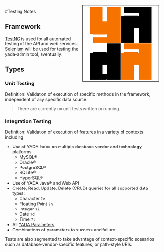 #Testing Notes

<div style="float:right;margin-top:-43px;">
    <img src="../resources/images/blox250.png"/>
</div> 


## Framework

[TestNG](http://testng.org) is used for all automated testing of the API and web services.  [Selenium](http://docs.seleniumhq.org/) will be used for testing the yada-admin tool, eventually.

## Types

### Unit Testing

Definition: Validation of execution of specific methods in the framework, independent of any specific data source. 

> There are currently no unit tests written or running.

### Integration Testing

Definition: Validation of execution of features in a variety of contexts including

* Use of YADA Index on multiple database vendor and technology platforms
    * MySQL®
    * Oracle®
    * PostgreSQL®
    * SQLite®
    * HyperSQL®
* Use of YADA Java® and Web API
* Create, Read, Update, Delete (CRUD) queries for all supported data types: 
    * Character `?v`
    * Floating Point `?n`
    * Integer `?i`
    * Date `?d`
    * Time `?t`
* All [YADA Parameters](params.md)
* Combinations of parameters to success and failure

Tests are also segmented to take advantage of context-specific scenarios such as database-vendor-specific features, or path-style URIs.